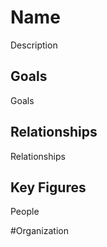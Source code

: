 # Name
Description

## Goals
Goals

## Relationships
Relationships

## Key Figures
People

#Organization